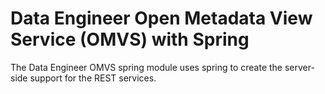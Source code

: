 <!-- SPDX-License-Identifier: Apache-2.0 -->
<!-- Copyright Contributors to the ODPi Egeria project.  -->

# Data Engineer Open Metadata View Service (OMVS) with Spring

The Data Engineer OMVS spring module uses spring to create the server-side support for the REST services.